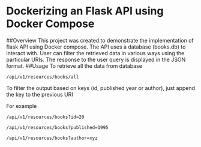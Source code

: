 # Dockerizing an Flask API using Docker Compose
##Overview
This project was created to demonstrate the implementation of flask API using Docker compose.
The API uses a database (books.db) to interact with. User can filter the retrieved data in various ways using the particular URIs.
The response to the user query is displayed in the JSON format.
##Usage
To retrieve all the data from database
```
/api/v1/resources/books/all
```
To filter the output based on keys (id, published year or author), just append the key to the previous URI

For example
```
/api/v1/resources/books?id=20

/api/v1/resources/books?published=1995

/api/v1/resources/books?author=xyz
```

